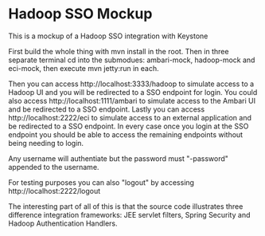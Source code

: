 # Hadoop SSO Mockup #
This is a mockup of a Hadoop SSO integration with Keystone

First build the whole thing with mvn install in the root.
Then in three separate terminal cd into the submodues: ambari-mock, hadoop-mock and eci-mock, then execute mvn jetty:run in each.

Then you can access http://localhost:3333/hadoop to simulate access to a Hadoop UI and you will be redirected to a SSO endpoint for login.
You could also access http://localhost:1111/ambari to simulate access to the Ambari UI and be redirected to a SSO endpoint.
Lastly you can access http://localhost:2222/eci to simulate access to an external application and be redirected to a SSO endpoint.
In every case once you login at the SSO endpoint you should be able to access the remaining endpoints without being needing to login.

Any username will authentiate but the password must "-password" appended to the username.

For testing purposes you can also "logout" by accessing http://localhost:2222/logout

The interesting part of all of this is that the source code illustrates three difference integration frameworks: JEE servlet filters, Spring Security and Hadoop Authentication Handlers.
